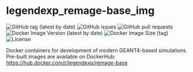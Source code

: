 # legendexp_remage-base_img

![GitHub tag (latest by date)](https://img.shields.io/github/v/tag/legend-exp/legendexp_remage-base_img?logo=git)
![GitHub issues](https://img.shields.io/github/issues/legend-exp/legendexp_remage-base_img?logo=github)
![GitHub pull requests](https://img.shields.io/github/issues-pr/legend-exp/legendexp_remage-base_img?logo=github)
![Docker Image Version (latest by date)](https://img.shields.io/docker/v/legendexp/remage?logo=docker)
![Docker Image Size (tag)](https://img.shields.io/docker/image-size/legendexp/remage/latest?logo=docker)
![License](https://img.shields.io/github/license/legend-exp/legendexp_remage-base_img)

Docker containers for development of modern GEANT4-based simulations.
Pre-built images are available on DockerHub:
https://hub.docker.com/r/legendexp/remage-base
